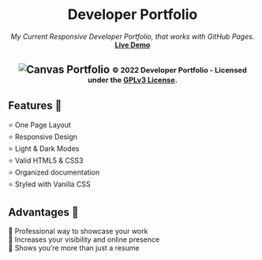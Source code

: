 <div align="center">
<h1>Developer Portfolio</h1>
<i>My Current Responsive Developer Portfolio, that works with GitHub Pages.</i><br>
<a href="https://cbarnett427.github.io/"><b>Live Demo</b></a>
<h2 align="center">
  <img src="https://github.com/cbarnett427/cbarnett427.github.io/blob/main/img/Example.png" alt="Canvas Portfolio"/>
  <sub><sup>© 2022 Developer Portfolio - Licensed under the <a href="./LICENSE">GPLv3 License</a>.</sup></sub>
  <br>
</h2>
</div>

## Features :tada:
:star: One Page Layout\
:star: Responsive Design\
:star: Light & Dark Modes\
:star: Valid HTML5 & CSS3\
:star: Organized documentation\
:star: Styled with Vanilla CSS

## Advantages :loudspeaker:
:dart: Professional way to showcase your work\
:dart: Increases your visibility and online presence\
:dart: Shows you’re more than just a resume
